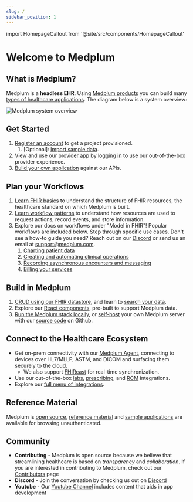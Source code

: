 ```yaml
---
slug: /
sidebar_position: 1
---
```


import HomepageCallout from '@site/src/components/HomepageCallout'

# Welcome to Medplum

<section className="homepage-grid">
    <HomepageCallout title="Get Started" body="Set up and run your medical application in 5 minutes" linkText="Read more" linkRef="./docs#get-started" />
    <HomepageCallout title="Plan your Workflows" body="Learn FHIR and plan your workflows" linkText="Read more" linkRef="./docs#plan-your-workflows" />
    <HomepageCallout title="Build in Medplum" body="Medplum tools for full-stack apps with authentication" linkText="Read more" linkRef="./docs#build-in-medplum" />
    <HomepageCallout title="Connect to the Healthcare Ecosystem" body="Use our on-prem Agent and integrations, for HL7, FHIRcast, labs/prescribing, and beyond" linkText="Read more" linkRef="./docs#connect-to-the-healthcare-ecosystem" />
</section>

## What is Medplum?

Medplum is a **headless EHR**. Using [Medplum products](./products) you can build many [types of healthcare applications](./solutions). The diagram below is a system overview:

![Medplum system overview](/img/medplum-overview.svg)

## Get Started

1. [Register an account](https://www.medplum.com/docs/tutorials/register) to get a project provisioned. 
    1. [Optional]: [Import sample data](https://www.medplum.com/docs/tutorials/importing-sample-data). 
2. View and use our [provider app](https://www.medplum.com/docs/provider) by [logging in](https://provider.medplum.com/) to use our out-of-the-box provider experience. 
3. [Build your own application](https://www.medplum.com/docs/tutorials/medplum-hello-world) against our APIs. 

## Plan your Workflows

1. [Learn FHIR basics](./docs/fhir-basics) to understand the structure of FHIR resources, the healthcare standard on which Medplum is built. 
2. [Learn workflow patterns](./fhir-workflow-patterns-to-simplify-your-life) to understand how resources are used to request actions, record events, and store information. 
3. Explore our docs on workflows under "Model in FHIR"! Popular workflows are included below. Step through specific use cases. Don't see a how-to guide you need? Reach out on our [Discord](https://discord.gg/medplum) or send us an email at [support@medplum.com](mailto:support@medplum.com). 
    1. [Charting patient data](./docs/charting)
    2. [Creating and automating clinical operations](/docs/careplans/tasks)
    3. [Recording asynchronous encounters and messaging](./docs/communications/async-encounters)
    4. [Billing your services](./docs/billing)

## Build in Medplum

1. [CRUD using our FHIR datastore](./docs/fhir-datastore), and learn to [search your data](./docs/search).
2. Explore our [React components](./docs/api/react), pre-built to support Medplum data.  
3. [Run the Medplum stack locally](./docs/self-hosting/running-full-medplum-stack-in-docker), or [self-host](./docs/self-hosting) your own Medplum server with our [source code](https://github.com/medplum/medplum) on Github.

## Connect to the Healthcare Ecosystem

- Get on-prem connectivity with our [Medplum Agent](./docs/agent), connecting to devices over HL7/MLLP, ASTM, and DICOM and surfacing them securely to the cloud. 
    - We also support [FHIRcast](./docs/fhircast) for real-time synchronization. 
- Use our out-of-the-box [labs](./docs/integration/health-gorilla), [prescribing](./docs/integration/dosespot), and [RCM](./docs/integration/stedi) integrations. 
- Explore our [full menu of integrations](./docs/integration).

## Reference Material

Medplum is [open source](https://github.com/medplum/medplum), [reference material](/docs/api/index.md) and [sample applications](https://github.com/medplum) are available for browsing unauthenticated.

## Community

- **Contributing** - Medplum is open source because we believe that streamlining healthcare is based on _transparency_ and _collaboration_. If you are interested in contributing to Medplum, check out our [Contributors](./docs/contributing) page
- **Discord** - Join the conversation by checking us out on [Discord](https://discord.gg/medplum)
- **Youtube** - Our [Youtube Channel](https://www.youtube.com/channel/UCu_sS6aXEHz3GPk2NTugtJA) includes content that aids in app development
